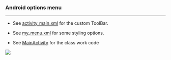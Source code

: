 
### Android options menu
_______________________________________
* See   [activity_main.xml](https://github.com/MoranShalom/Tutorial4_Android_options_menu/blob/master/app/src/main/res/layout/activity_main.xml)
for the custom ToolBar.

* See   [my_menu.xml](https://github.com/MoranShalom/Tutorial4_Android_options_menu/blob/master/app/src/main/res/menu/my_menu.xml)
for some styling options.


* See [MainActivity](https://github.com/MoranShalom/Tutorial4_Android_options_menu/blob/master/app/src/main/java/com/example/tutorial4_options_menu/MainActivity.java) for the class work code

![](https://user-images.githubusercontent.com/49485877/55915430-65d23900-5bf2-11e9-9d12-6ff27569a3d4.jpg)
